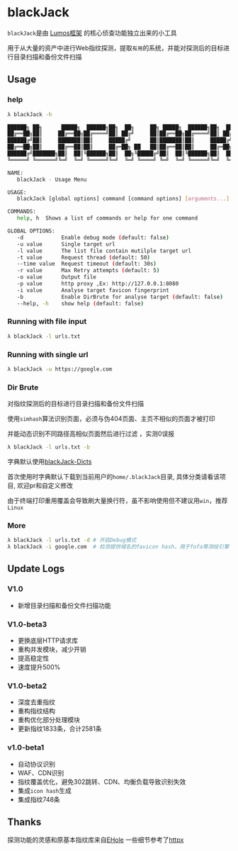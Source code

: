 # blackJack

`blackJack`是由 [Lumos框架](https://github.com/Athena1337/Lumos) 的核心侦查功能独立出来的小工具

用于从大量的资产中进行Web指纹探测，提取`有用`的系统，并能对探测后的目标进行目录扫描和备份文件扫描

## Usage

### help

```bash
λ blackJack -h

██████╗ ██╗      █████╗  ██████╗██╗  ██╗     ██╗ █████╗  ██████╗██╗  ██╗
██╔══██╗██║     ██╔══██╗██╔════╝██║ ██╔╝     ██║██╔══██╗██╔════╝██║ ██╔╝
██████╔╝██║     ███████║██║     █████╔╝      ██║███████║██║     █████╔╝
██╔══██╗██║     ██╔══██║██║     ██╔═██╗ ██   ██║██╔══██║██║     ██╔═██╗
██████╔╝███████╗██║  ██║╚██████╗██║  ██╗╚█████╔╝██║  ██║╚██████╗██║  ██╗
╚═════╝ ╚══════╝╚═╝  ╚═╝ ╚═════╝╚═╝  ╚═╝ ╚════╝ ╚═╝  ╚═╝ ╚═════╝╚═╝  ╚═╝ v1.0.0

NAME:
   blackJack - Usage Menu

USAGE:
   blackJack [global options] command [command options] [arguments...]

COMMANDS:
   help, h  Shows a list of commands or help for one command

GLOBAL OPTIONS:
   -d            Enable debug mode (default: false)
   -u value      Single target url
   -l value      The list file contain mutilple target url
   -t value      Request thread (default: 50)
   --time value  Request timeout (default: 30s)
   -r value      Max Retry attempts (default: 5)
   -o value      Output file
   -p value      http proxy ,Ex: http://127.0.0.1:8080
   -i value      Analyse target favicon fingerprint
   -b            Enable DirBrute for analyse target (default: false)
   --help, -h    show help (default: false)
```

### Running with file input

```bash
λ blackJack -l urls.txt
```

### Running with single url

```bash
λ blackJack -u https://google.com
```

### Dir Brute

对指纹探测后的目标进行目录扫描和备份文件扫描

使用`simhash`算法识别页面，必须与伪404页面、主页不相似的页面才被打印

并能动态识别不同路径高相似页面然后进行过滤 ，实测0误报
```bash
λ blackJack -l urls.txt -b
```
字典默认使用[blackJack-Dicts](https://github.com/t43Wiu6/blackJack-Dicts)

首次使用时字典默认下载到当前用户的`home/.blackJack`目录, 具体分类请看该项目, 欢迎pr和自定义修改

由于终端打印重用覆盖会导致刷大量换行符，虽不影响使用但不建议用`win`，推荐`Linux`

### More
```bash
λ blackJack -l urls.txt -d # 开启Debug模式
λ blackJack -i google.com  # 检测提供域名的favicon hash，用于fofa等测绘引擎
```

## Update Logs

### V1.0
+ 新增目录扫描和备份文件扫描功能

### V1.0-beta3
+ 更换底层HTTP请求库
+ 重构并发模块，减少开销
+ 提高稳定性
+ 速度提升500%

### V1.0-beta2
+ 深度去重指纹
+ 重构指纹结构
+ 重构优化部分处理模块
+ 更新指纹1833条，合计2581条

### v1.0-beta1 
+ 自动协议识别
+ WAF、CDN识别
+ 指纹覆盖优化，避免302跳转、CDN、均衡负载导致识别失效
+ 集成`icon hash`生成
+ 集成指纹748条

## Thanks

探测功能的灵感和原基本指纹库来自[EHole](https://github.com/EdgeSecurityTeam/EHole)
一些细节参考了[httpx](https://github.com/projectdiscovery/httpx)
